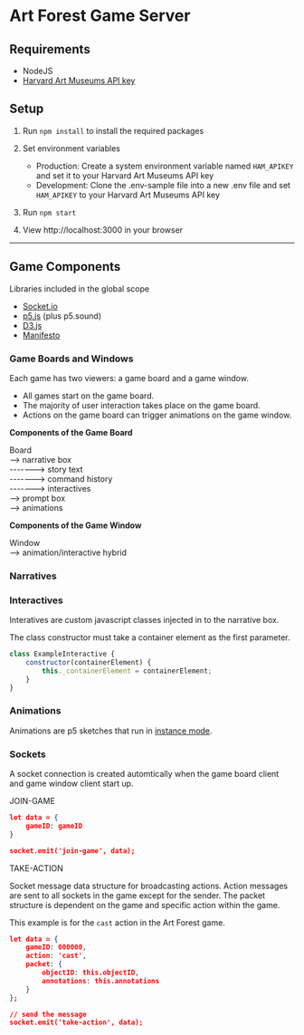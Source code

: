# Art Forest Game Server

## Requirements

* NodeJS    
* [Harvard Art Museums API key](http://www.harvardartmuseums.org/collections/api)  

## Setup

1. Run `npm install` to install the required packages 

2. Set environment variables  

    + Production: Create a system environment variable named `HAM_APIKEY` and set it to your Harvard Art Museums API key  
    + Development: Clone the .env-sample file into a new .env file and set `HAM_APIKEY` to your Harvard Art Museums API key

3. Run `npm start`

4. View http://localhost:3000 in your browser  


----


## Game Components

Libraries included in the global scope
* [Socket.io](https://socket.io/)
* [p5.js](https://p5js.org/) (plus p5.sound)
* [D3.js](https://d3js.org/)
* [Manifesto](https://github.com/IIIF-Commons/manifesto)

### Game Boards and Windows

Each game has two viewers: a game board and a game window. 
- All games start on the game board. 
- The majority of user interaction takes place on the game board. 
- Actions on the game board can trigger animations on the game window.

**Components of the Game Board**  

Board  
--> narrative box  
-------> story text    
-------> command history    
-------> interactives  
--> prompt box  
--> animations  

**Components of the Game Window**  

Window  
--> animation/interactive hybrid

### Narratives

### Interactives

Interatives are custom javascript classes injected in to the narrative box.

The class constructor must take a container element as the first parameter.

```javascript
class ExampleInteractive {
    constructor(containerElement) {
        this._containerElement = containerElement;
    }
}
```

### Animations

Animations are p5 sketches that run in [instance mode](https://github.com/processing/p5.js/wiki/Global-and-instance-mode).

### Sockets

A socket connection is created automtically when the game board client and game window client start up.

JOIN-GAME

```json 
let data = {
    gameID: gameID
}

socket.emit('join-game', data);
```

TAKE-ACTION

Socket message data structure for broadcasting actions. Action messages are sent to all sockets in the game except for the sender. The packet structure is dependent on the game and specific action within the game.

This example is for the `cast` action in the Art Forest game.

```json
let data = {
    gameID: 000000,
    action: 'cast',
    packet: {
        objectID: this.objectID,
        annotations: this.annotations
    }
};

// send the message
socket.emit('take-action', data);
```
